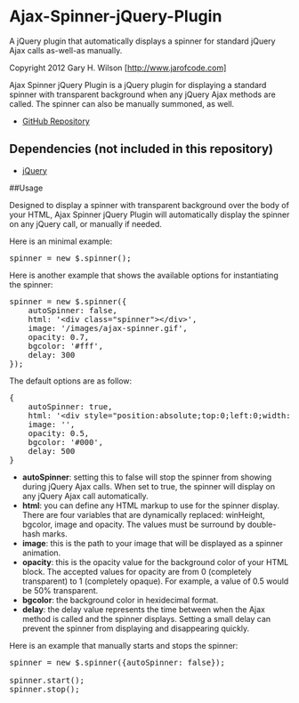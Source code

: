 Ajax-Spinner-jQuery-Plugin
==========================

A jQuery plugin that automatically displays a spinner for standard jQuery Ajax calls as-well-as manually.

Copyright 2012 Gary H. Wilson [http://www.jarofcode.com]

Ajax Spinner jQuery Plugin is a jQuery plugin for displaying a standard spinner with transparent background when any jQuery Ajax methods are called. The spinner can also be manually summoned, as well.

* [GitHub Repository](https://github.com/ghwilson4456/Ajax-Spinner-jQuery-Plugin)


## Dependencies (not included in this repository)

- [jQuery](http://jquery.com)

##Usage

Designed to display a spinner with transparent background over the body of your HTML, Ajax Spinner jQuery Plugin will automatically display the spinner on any jQuery call, or manually if needed.

Here is an minimal example:

<pre>
spinner = new $.spinner();
</pre>

Here is another example that shows the available options for instantiating the spinner:

<pre>
spinner = new $.spinner({
    autoSpinner: false,
    html: '&lt;div class="spinner">&lt;/div>',
    image: '/images/ajax-spinner.gif',
    opacity: 0.7,
    bgcolor: '#fff',
    delay: 300
});
</pre>

The default options are as follow:

<pre>
{
    autoSpinner: true,
    html: '&lt;div style="position:absolute;top:0;left:0;width:100%;height:##winHeight##px;background:##bgcolor## url(##image##) no-repeat center center;-moz-opacity:##opacity##;filter:alpha(opacity=##opacityIE##);opacity:##opacity##;">&lt;/div>',
    image: '',
    opacity: 0.5,
    bgcolor: '#000',
    delay: 500
}
</pre>

* **autoSpinner**: setting this to false will stop the spinner from showing during jQuery Ajax calls. When set to true, the spinner will display on any jQuery Ajax call automatically.
* **html**: you can define any HTML markup to use for the spinner display. There are four variables that are dynamically replaced: winHeight, bgcolor, image and opacity. The values must be surround by double-hash marks.
* **image**: this is the path to your image that will be displayed as a spinner animation.
* **opacity**: this is the opacity value for the background color of your HTML block. The accepted values for opacity are from 0 (completely transparent) to 1 (completely opaque). For example, a value of 0.5 would be 50% transparent.
* **bgcolor**: the background color in hexidecimal format.
* **delay**: the delay value represents the time between when the Ajax method is called and the spinner displays. Setting a small delay can prevent the spinner from displaying and disappearing quickly.

Here is an example that manually starts and stops the spinner:

<pre>
spinner = new $.spinner({autoSpinner: false});

spinner.start();
spinner.stop();
</pre>